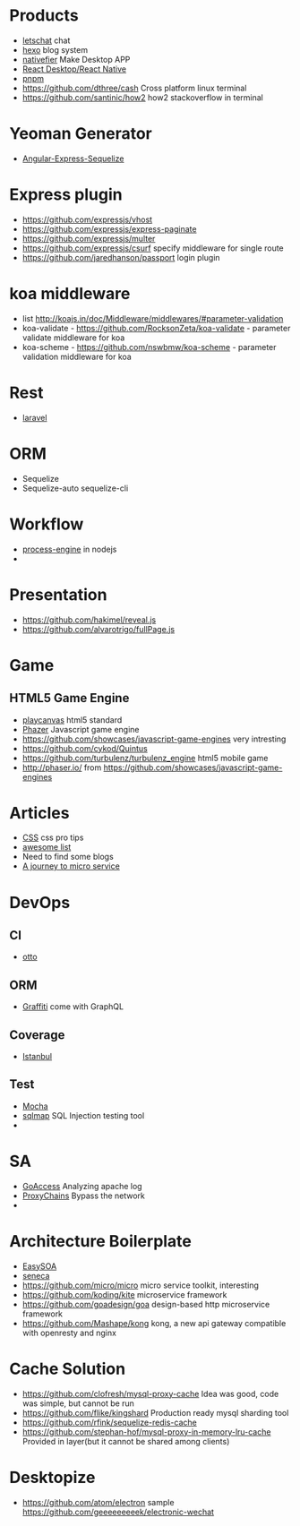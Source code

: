 
# Products
 - [letschat](https://github.com/sdelements/lets-chat) chat
 - [hexo](https://github.com/hexojs/hexo) blog system
 - [nativefier](https://github.com/jiahaog/nativefier) Make Desktop APP
 - [React Desktop/React Native](https://github.com/gabrielbull/react-desktop)
 - [pnpm](https://github.com/rstacruz/pnpm)
 - https://github.com/dthree/cash Cross platform linux terminal
 - https://github.com/santinic/how2 how2 stackoverflow in terminal

# Yeoman Generator
 - [Angular-Express-Sequelize](https://github.com/rayokota/generator-angular-express-sequelize)

# Express plugin
 - https://github.com/expressjs/vhost
 - https://github.com/expressjs/express-paginate
 - https://github.com/expressjs/multer
 - https://github.com/expressjs/csurf specify middleware for single route
 - https://github.com/jaredhanson/passport login plugin

# koa middleware
 - list http://koajs.in/doc/Middleware/middlewares/#parameter-validation
 - koa-validate - https://github.com/RocksonZeta/koa-validate - parameter validate middleware for koa
 - koa-scheme - https://github.com/nswbmw/koa-scheme - parameter validation middleware for koa

 
# Rest
 - [laravel](https://github.com/laravel/laravel)

# ORM
 - Sequelize
 - Sequelize-auto sequelize-cli 

# Workflow
 - [process-engine](https://github.com/oliverzy/process-engine.js) in nodejs
 - 

# Presentation
 - https://github.com/hakimel/reveal.js
 - https://github.com/alvarotrigo/fullPage.js 

# Game
## HTML5 Game Engine
 - [playcanvas](https://github.com/playcanvas/engine) html5 standard
 - [Phazer](https://github.com/photonstorm/phaser) Javascript game engine
 - https://github.com/showcases/javascript-game-engines very intresting
 - https://github.com/cykod/Quintus
 - https://github.com/turbulenz/turbulenz_engine html5 mobile game
 - http://phaser.io/ from https://github.com/showcases/javascript-game-engines

# Articles
 - [CSS](https://github.com/AllThingsSmitty/css-protips) css pro tips
 - [awesome list](https://github.com/sindresorhus/awesome)
 - Need to find some blogs
 - [A journey to micro service](https://sudo.hailoapp.com/services/2015/03/09/journey-into-a-microservice-world-part-1/)

# DevOps
## CI
 - [otto](https://ottoproject.io/)

## ORM
 - [Graffiti](https://github.com/RisingStack/graffiti) come with GraphQL
 
## Coverage
 - [Istanbul](https://github.com/gotwarlost/istanbul)
 

## Test
 - [Mocha](https://github.com/mochajs/mocha) 
 - [sqlmap](https://github.com/sqlmapproject/sqlmap) SQL Injection testing tool
 - 
 
# SA
 - [GoAccess](https://github.com/allinurl/goaccess) Analyzing apache log
 - [ProxyChains](https://github.com/haad/proxychains) Bypass the network
 - 
 
# Architecture Boilerplate
 - [EasySOA](https://github.com/easysoa/EasySOA)
 - [seneca](https://github.com/senecajs/seneca)
 - https://github.com/micro/micro micro service toolkit, interesting
 - https://github.com/koding/kite microservice framework
 - https://github.com/goadesign/goa design-based http microservice framework
 - https://github.com/Mashape/kong kong, a new api gateway compatible with openresty and nginx


# Cache Solution
 - https://github.com/clofresh/mysql-proxy-cache Idea was good, code was simple, but cannot be run
 - https://github.com/flike/kingshard Production ready mysql sharding tool
 - https://github.com/rfink/sequelize-redis-cache 
 - https://github.com/stephan-hof/mysql-proxy-in-memory-lru-cache Provided in layer(but it cannot be shared among clients)


# Desktopize 
 - https://github.com/atom/electron sample https://github.com/geeeeeeeeek/electronic-wechat
